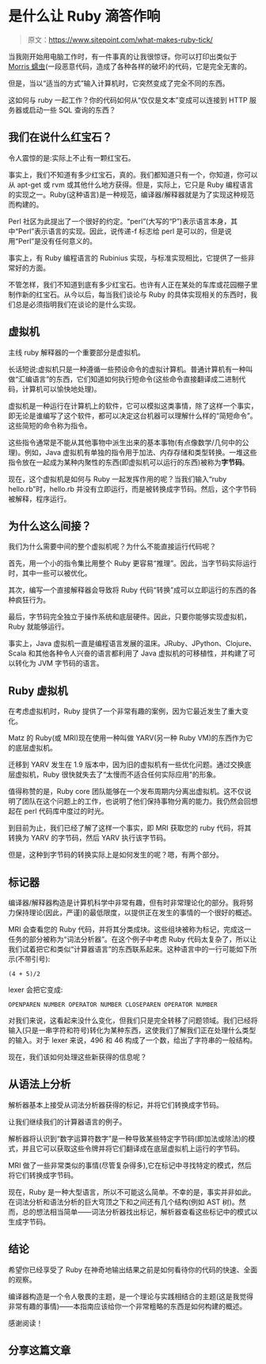 # 是什么让 Ruby 滴答作响

> 原文：<https://www.sitepoint.com/what-makes-ruby-tick/>

当我刚开始用电脑工作时，有一件事真的让我很惊讶。你可以打印出类似于 [Morris 蠕虫](http://en.wikipedia.org/wiki/Morris_worm)(一段恶意代码，造成了各种各样的破坏)的代码，它是完全无害的。

但是，当以“适当的方式”输入计算机时，它突然变成了完全不同的东西。

这如何与 ruby 一起工作？你的代码如何从“仅仅是文本”变成可以连接到 HTTP 服务器或启动一些 SQL 查询的东西？

## 我们在说什么红宝石？

令人震惊的是:实际上不止有一颗红宝石。

事实上，我们不知道有多少红宝石，真的。我们都知道只有一个，你知道，你可以从 apt-get 或 rvm 或其他什么地方获得。但是，实际上，它只是 Ruby 编程语言的实现之一。Ruby(这种语言)是一种规范，编译器/解释器就是为了实现这种规范而构建的。

Perl 社区为此提出了一个很好的约定。“perl”(大写的“P”)表示语言本身，其中“Perl”表示语言的实现。因此，说传递-f 标志给 perl 是可以的，但是说用“Perl”是没有任何意义的。

事实上，有 Ruby 编程语言的 Rubinius 实现，与标准实现相比，它提供了一些非常好的方面。

不管怎样，我们不知道到底有多少红宝石。也许有人正在某处的车库或花园棚子里制作新的红宝石。从今以后，每当我们谈论与 Ruby 的具体实现相关的东西时，我们总是必须指明我们在谈论的是什么实现。

## 虚拟机

主线 ruby 解释器的一个重要部分是虚拟机。

长话短说:虚拟机只是一种遵循一些预设命令的虚拟计算机。普通计算机有一种叫做“汇编语言”的东西，它们知道如何执行短命令(这些命令直接翻译成二进制代码，计算机可以愉快地处理)。

虚拟机是一种运行在计算机上的软件，它可以模拟这类事情，除了这样一个事实，即无论是谁编写了这个软件，都可以决定这台机器可以理解什么样的“简短命令”。这些简短的命令称为指令。

这些指令通常是不能从其他事物中派生出来的基本事物(有点像数学/几何中的公理)。例如，Java 虚拟机有单独的指令用于加法、内存存储和类型转换。一堆这些指令放在一起成为某种内聚性的东西(即虚拟机可以运行的东西)被称为**字节码**。

现在，这个虚拟机是如何与 Ruby 一起发挥作用的呢？当我们输入“ruby hello.rb”时，hello.rb 并没有立即运行，而是被转换成字节码。然后，这个字节码被解释，程序运行。

## 为什么这么间接？

我们为什么需要中间的整个虚拟机呢？为什么不能直接运行代码呢？

首先，用一个小的指令集比用整个 Ruby 更容易“推理”。因此，当字节码实际运行时，其中一些可以被优化。

其次，编写一个直接解释器会导致将 Ruby 代码“转换”成可以立即运行的东西的各种疯狂行为。

最后，字节码完全独立于操作系统和底层硬件。因此，只要你能够实现虚拟机，Ruby 就能够运行。

事实上，Java 虚拟机一直是编程语言发展的温床。JRuby、JPython、Clojure、Scala 和其他各种令人兴奋的语言都利用了 Java 虚拟机的可移植性，并构建了可以转化为 JVM 字节码的语言。

## Ruby 虚拟机

在考虑虚拟机时，Ruby 提供了一个非常有趣的案例，因为它最近发生了重大变化。

Matz 的 Ruby(或 MRI)现在使用一种叫做 YARV(另一种 Ruby VM)的东西作为它的底层虚拟机。

迁移到 YARV 发生在 1.9 版本中，因为旧的虚拟机有一些优化问题。通过交换底层虚拟机，Ruby 很快就失去了“太慢而不适合任何实际应用”的形象。

值得称赞的是，Ruby core 团队能够在一个发布周期内分离出虚拟机。这不仅说明了团队在这个问题上的工作，也说明了他们保持事物分离的能力。我仍然会回想起在 perl 代码库中度过的时光。

到目前为止，我们已经了解了这样一个事实，即 MRI 获取您的 ruby 代码，将其转换为 YARV 的字节码，然后 YARV 执行该字节码。

但是，这种到字节码的转换实际上是如何发生的呢？嗯，有两个部分。

## 标记器

编译器/解释器构造是计算机科学中非常有趣，但有时非常理论化的部分。我将努力保持理论(因此，严谨)的最低限度，以提供正在发生的事情的一个很好的概述。

MRI 会查看您的 Ruby 代码，并将其分类成块。这些组块被称为标记，完成这一任务的部分被称为“词法分析器”。在这个例子中考虑 Ruby 代码太复杂了，所以让我们试着把它和类似“计算器语言”的东西联系起来。这种语言中的一行可能如下所示(不带引号):

`(4 + 5)/2`

lexer 会把它变成:

`OPENPAREN NUMBER OPERATOR NUMBER CLOSEPAREN OPERATOR NUMBER`

对我们来说，这看起来没什么变化，但我们只是完全转移了问题领域。我们已经将输入(只是一串字符和符号)转化为某种东西，这使我们了解我们正在处理什么类型的输入。对于 lexer 来说，496 和 46 构成了一个数，给出了字符串的一般结构。

现在，我们该如何处理这些新获得的信息呢？

## 从语法上分析

解析器基本上接受从词法分析器获得的标记，并将它们转换成字节码。

让我们继续我们的计算器语言的例子。

解析器将认识到“数字运算符数字”是一种导致某些特定字节码(即加法或除法)的模式，并且它可以获取这些令牌并将它们翻译成在底层虚拟机上运行的字节码。

MRI 做了一些非常类似的事情(尽管复杂得多),它在标记中寻找特定的模式，然后将它们转换成字节码。

现在，Ruby 是一种大型语言，所以不可能这么简单。不幸的是，事实并非如此。在词法分析和语法分析的巨大穹顶之下和之间还有几个结构(例如 AST 树)。然而，总的想法相当简单——词法分析器找出标记，解析器查看这些标记中的模式以生成字节码。

## 结论

希望你已经享受了 Ruby 在神奇地输出结果之前是如何看待你的代码的快速、全面的观察。

编译器构造是一个令人敬畏的主题，是一个理论与实践相结合的主题(这是我觉得非常有趣的事情)——本指南应该给你一个非常粗略的东西是如何构建的概述。

感谢阅读！

## 分享这篇文章